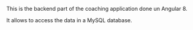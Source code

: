 This is the backend part of the coaching application done un Angular 8.

It allows to access the data in a MySQL database.

